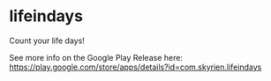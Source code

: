 # lifeindays
Count your life days!

See more info on the Google Play Release here:
https://play.google.com/store/apps/details?id=com.skyrien.lifeindays
